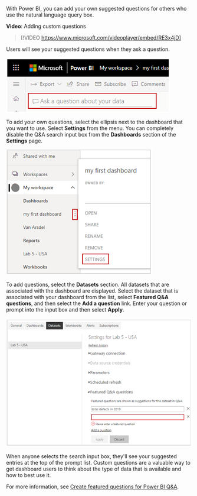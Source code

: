 With Power BI, you can add your own suggested questions for others who use the natural language query box. 

**Video**: Adding custom questions
> [!VIDEO https://www.microsoft.com/videoplayer/embed/RE3x4jD]

Users will see your suggested questions when they ask a question.

![Screenshot of the "Ask a question about your data" field.](../media/05-power-bi-ask-question-field.png)

To add your own questions, select the ellipsis next to the dashboard that you want to use. Select **Settings** from the menu. You can completely disable the Q&A search input box from the **Dashboards** section of the **Settings** page. 

![Screenshot of the "My workspaces", "Settings" option.](../media/05-power-bi-dashboard-settings.png)

To add questions, select the **Datasets** section. All datasets that are associated with the dashboard are displayed. Select the dataset that is associated with your dashboard from the list, select **Featured Q&A questions**, and then select the **Add a question** link. Enter your question or prompt into the input box and then select **Apply**.

![Screenshot of the Datasets option for adding "Featured Q&A questions".](../media/05-power-bi-add-questions.png)

When anyone selects the search input box, they'll see your suggested entries at the top of the prompt list. Custom questions are a valuable way to get dashboard users to think about the type of data that is available and how to best use it.

For more information, see [Create featured questions for Power BI Q&A](/power-bi/service-q-and-a-create-featured-questions/?azure-portal=true).
